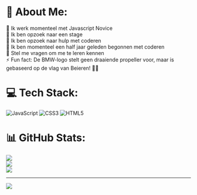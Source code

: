 # 💫 About Me:
🔭 Ik werk momenteel met Javascript Novice<br>👯 Ik ben opzoek naar een stage<br>🤝 Ik ben opzoek naar hulp met coderen<br>🌱 Ik ben momenteel een half jaar geleden begonnen met coderen<br>💬 Stel me vragen om me te leren kennen<br>⚡ Fun fact: De BMW-logo stelt geen draaiende propeller voor, maar is gebaseerd op de vlag van Beieren! 🚗💨


# 💻 Tech Stack:
![JavaScript](https://img.shields.io/badge/javascript-%23323330.svg?style=for-the-badge&logo=javascript&logoColor=%23F7DF1E) ![CSS3](https://img.shields.io/badge/css3-%231572B6.svg?style=for-the-badge&logo=css3&logoColor=white) ![HTML5](https://img.shields.io/badge/html5-%23E34F26.svg?style=for-the-badge&logo=html5&logoColor=white)
# 📊 GitHub Stats:
![](https://github-readme-stats.vercel.app/api?username=RiyaanFK&theme=shadow_green&hide_border=false&include_all_commits=false&count_private=false)<br/>
![](https://nirzak-streak-stats.vercel.app/?user=RiyaanFK&theme=shadow_green&hide_border=false)<br/>
![](https://github-readme-stats.vercel.app/api/top-langs/?username=RiyaanFK&theme=shadow_green&hide_border=false&include_all_commits=false&count_private=false&layout=compact)

---
[![](https://visitcount.itsvg.in/api?id=RiyaanFK&icon=0&color=0)](https://visitcount.itsvg.in)

<!-- Proudly created with GPRM ( https://gprm.itsvg.in ) -->
